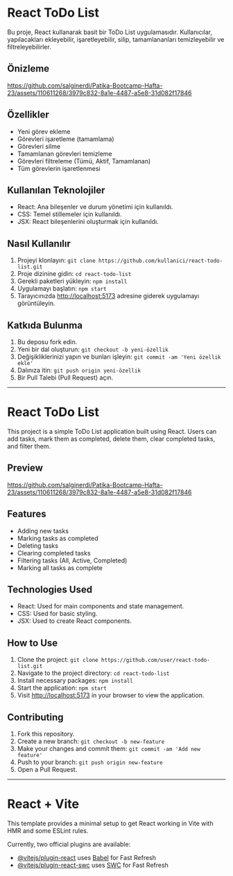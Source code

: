 # React ToDo List

Bu proje, React kullanarak basit bir ToDo List uygulamasıdır. Kullanıcılar, yapılacakları ekleyebilir, işaretleyebilir, silip, tamamlananları temizleyebilir ve filtreleyebilirler.

## Önizleme
https://github.com/salginerdi/Patika-Bootcamp-Hafta-23/assets/110611268/3979c832-8a1e-4487-a5e8-31d082f17846



## Özellikler

- Yeni görev ekleme
- Görevleri işaretleme (tamamlama)
- Görevleri silme
- Tamamlanan görevleri temizleme
- Görevleri filtreleme (Tümü, Aktif, Tamamlanan)
- Tüm görevlerin işaretlenmesi

## Kullanılan Teknolojiler

- React: Ana bileşenler ve durum yönetimi için kullanıldı.
- CSS: Temel stillemeler için kullanıldı.
- JSX: React bileşenlerini oluşturmak için kullanıldı.

## Nasıl Kullanılır

1. Projeyi klonlayın: `git clone https://github.com/kullanici/react-todo-list.git`
2. Proje dizinine gidin: `cd react-todo-list`
3. Gerekli paketleri yükleyin: `npm install`
4. Uygulamayı başlatın: `npm start`
5. Tarayıcınızda [http://localhost:5173](http://localhost:5173) adresine giderek uygulamayı görüntüleyin.

## Katkıda Bulunma

1. Bu deposu fork edin.
2. Yeni bir dal oluşturun: `git checkout -b yeni-özellik`
3. Değişikliklerinizi yapın ve bunları işleyin: `git commit -am 'Yeni özellik ekle'`
4. Dalınıza itin: `git push origin yeni-özellik`
5. Bir Pull Talebi (Pull Request) açın.

--------------------------------------------------

# React ToDo List

This project is a simple ToDo List application built using React. Users can add tasks, mark them as completed, delete them, clear completed tasks, and filter them.

## Preview
https://github.com/salginerdi/Patika-Bootcamp-Hafta-23/assets/110611268/3979c832-8a1e-4487-a5e8-31d082f17846


## Features

- Adding new tasks
- Marking tasks as completed
- Deleting tasks
- Clearing completed tasks
- Filtering tasks (All, Active, Completed)
- Marking all tasks as complete

## Technologies Used

- React: Used for main components and state management.
- CSS: Used for basic styling.
- JSX: Used to create React components.

## How to Use

1. Clone the project: `git clone https://github.com/user/react-todo-list.git`
2. Navigate to the project directory: `cd react-todo-list`
3. Install necessary packages: `npm install`
4. Start the application: `npm start`
5. Visit [http://localhost:5173](http://localhost:5173) in your browser to view the application.

## Contributing

1. Fork this repository.
2. Create a new branch: `git checkout -b new-feature`
3. Make your changes and commit them: `git commit -am 'Add new feature'`
4. Push to your branch: `git push origin new-feature`
5. Open a Pull Request.

----------------------------------------------


# React + Vite

This template provides a minimal setup to get React working in Vite with HMR and some ESLint rules.

Currently, two official plugins are available:

- [@vitejs/plugin-react](https://github.com/vitejs/vite-plugin-react/blob/main/packages/plugin-react/README.md) uses [Babel](https://babeljs.io/) for Fast Refresh
- [@vitejs/plugin-react-swc](https://github.com/vitejs/vite-plugin-react-swc) uses [SWC](https://swc.rs/) for Fast Refresh
